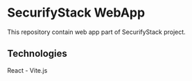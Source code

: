 # SecurifyStack WebApp

This repository contain web app part of SecurifyStack project.

## Technologies

React - Vite.js

